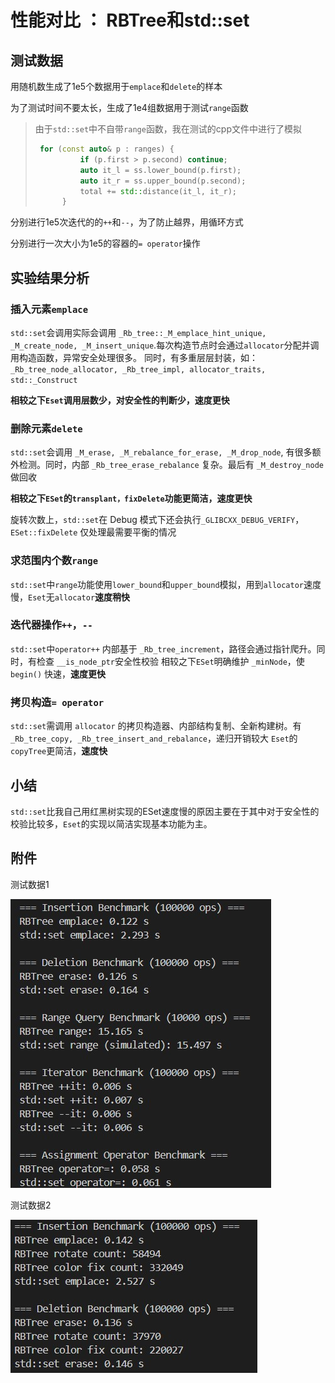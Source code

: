 # 性能对比 ： RBTree和std::set

## 测试数据
用随机数生成了1e5个数据用于`emplace`和`delete`的样本

为了测试时间不要太长，生成了1e4组数据用于测试`range`函数
> 由于`std::set`中不自带`range`函数，我在测试的cpp文件中进行了模拟
> ```c++
>  for (const auto& p : ranges) {
>           if (p.first > p.second) continue;
>           auto it_l = ss.lower_bound(p.first);
>           auto it_r = ss.upper_bound(p.second);
>           total += std::distance(it_l, it_r);
>       }
> ```

分别进行1e5次迭代的的`++`和`--`，为了防止越界，用循环方式

分别进行一次大小为1e5的容器的`= operator`操作

## 实验结果分析

### 插入元素`emplace`
`std::set`会调用实际会调用 `_Rb_tree::_M_emplace_hint_unique, _M_create_node, _M_insert_unique`.每次构造节点时会通过`allocator`分配并调用构造函数，异常安全处理很多。
同时，有多重层层封装，如：`_Rb_tree_node_allocator, _Rb_tree_impl, allocator_traits, std::_Construct`

**相较之下`Eset`调用层数少，对安全性的判断少，速度更快**
### 删除元素`delete`
`std::set`会调用 `_M_erase, _M_rebalance_for_erase, _M_drop_node`, 有很多额外检测。同时，内部 `_Rb_tree_erase_rebalance` 复杂。最后有 `_M_destroy_node` 做回收

**相较之下`ESet`的`transplant，fixDelete`功能更简洁，速度更快**

旋转次数上，`std::set`在 Debug 模式下还会执行`_GLIBCXX_DEBUG_VERIFY`，`ESet::fixDelete` 仅处理最需要平衡的情况

### 求范围内个数`range`
`std::set`中`range`功能使用`lower_bound`和`upper_bound`模拟，用到`allocator`速度慢，`Eset`无`allocator`**速度稍快**

### 迭代器操作`++`，`--`

`std::set`中`operator++` 内部基于 `_Rb_tree_increment`，路径会通过指针爬升。同时，有检查 `__is_node_ptr`安全性校验
相较之下`ESet`明确维护 `_minNode`，使 `begin()` 快速，**速度更快**

### 拷贝构造`= operator`
`std::set`需调用 `allocator` 的拷贝构造器、内部结构复制、全新构建树。有 `_Rb_tree_copy, _Rb_tree_insert_and_rebalance`，递归开销较大
`Eset`的`copyTree`更简洁，**速度快**

## 小结
`std::set`比我自己用红黑树实现的ESet速度慢的原因主要在于其中对于安全性的校验比较多，`Eset`的实现以简洁实现基本功能为主。

## 附件
测试数据1

![原始数据运行结果1](性能比较.jpeg)

测试数据2

![旋转次数运行结果2](旋转比较.jpeg)
